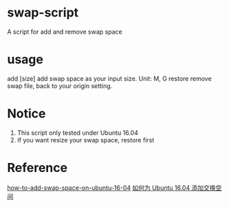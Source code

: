 # swap-script
A script for add and remove swap space

# usage
add [size]
        add swap space as your input size. Unit: M, G
restore
        remove swap file, back to your origin setting.

# Notice
1. This script only tested under Ubuntu 16.04
2. If you want resize your swap space, restore first

# Reference
[how-to-add-swap-space-on-ubuntu-16-04](https://www.digitalocean.com/community/tutorials/how-to-add-swap-space-on-ubuntu-16-04)
[如何为 Ubuntu 16.04 添加交换空间](https://qiaohong.org/%E5%A6%82%E4%BD%95%E4%B8%BA-ubuntu-16-04-%E6%B7%BB%E5%8A%A0%E4%BA%A4%E6%8D%A2%E7%A9%BA%E9%97%B4/)
